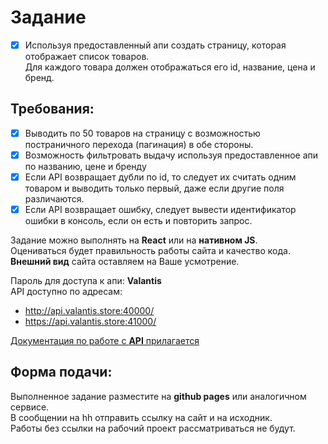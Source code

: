 # Задание

- [x] Используя предоставленный апи создать страницу, которая отображает список товаров.  
       Для каждого товара должен отображаться его id, название, цена и бренд.

## Требования:

- [x] Выводить по 50 товаров на страницу с возможностью постраничного перехода (пагинация) в обе стороны.
- [x] Возможность фильтровать выдачу используя предоставленное апи по названию, цене и бренду
- [x] Если API возвращает дубли по id, то следует их считать одним товаром и выводить только первый, даже если другие поля различаются.
- [x] Если API возвращает ошибку, следует вывести идентификатор ошибки в консоль, если он есть и повторить запрос.

Задание можно выполнять на **React** или на **нативном JS**.  
Оцениваться будет правильность работы сайта и качество кода.  
**Внешний вид** сайта оставляем на Ваше усмотрение.

Пароль для доступа к апи: **Valantis**  
API доступно по адресам:

- http://api.valantis.store:40000/
- https://api.valantis.store:41000/

[Документация по работе с **API** прилагается](https://github.com/ValantisJewelry/TestTaskValantis/blob/main/API.md)

## Форма подачи:

Выполненное задание разместите на **github pages** или аналогичном сервисе.  
В сообщении на hh отправить ссылку на сайт и на исходник.  
Работы без ссылки на рабочий проект рассматриваться не будут.
